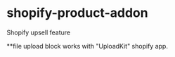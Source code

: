 # shopify-product-addon
Shopify upsell feature

**file upload block works with "UploadKit" shopify app.
